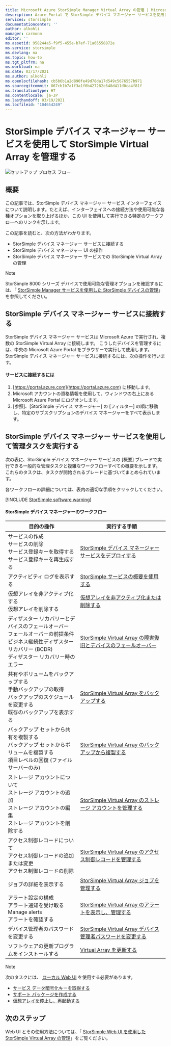 ```yaml
---
title: Microsoft Azure StorSimple Manager Virtual Array の管理 | Microsoft Docs
description: Azure Portal で StorSimple デバイス マネージャー サービスを使用して、オンプレミスの StorSimple Virtual Array を管理する方法について説明します。
services: storsimple
documentationcenter: ''
author: alkohli
manager: carmonm
editor: ''
ms.assetid: 958244a5-f9f5-455e-b7ef-71a65558872e
ms.service: storsimple
ms.devlang: na
ms.topic: how-to
ms.tgt_pltfrm: na
ms.workload: na
ms.date: 03/17/2021
ms.author: alkohli
ms.openlocfilehash: cb5b6b1a2d890fe49d78da17d549c5676557b971
ms.sourcegitcommit: 867cb1b7a1f3a1f0b427282c648d411d0ca4f81f
ms.translationtype: HT
ms.contentlocale: ja-JP
ms.lasthandoff: 03/19/2021
ms.locfileid: "104654249"
---
```

# <a name="use-the-storsimple-device-manager-service-to-administer-your-storsimple-virtual-array"></a>StorSimple デバイス マネージャー サービスを使用して StorSimple Virtual Array を管理する
![セットアップ プロセス フロー](./media/storsimple-virtual-array-manager-service-administration/manage4.png)

## <a name="overview"></a>概要
この記事では、StorSimple デバイス マネージャー サービス インターフェイスについて説明します。たとえば、インターフェイスへの接続方法や使用可能な各種オプションを取り上げるほか、この UI を使用して実行できる特定のワークフローへのリンクを示します。

この記事を読むと、次の方法がわかります。

* StorSimple デバイス マネージャー サービスに接続する
* StorSimple デバイス マネージャー UI の操作
* StorSimple デバイス マネージャー サービスでの StorSimple Virtual Array の管理

> [!NOTE]
> StorSimple 8000 シリーズ デバイスで使用可能な管理オプションを確認するには、「 [StorSimple Manager サービスを使用した StorSimple デバイスの管理](./storsimple-8000-manager-service-administration.md)」を参照してください。

## <a name="connect-to-the-storsimple-device-manager-service"></a>StorSimple デバイス マネージャー サービスに接続する
StorSimple デバイス マネージャー サービスは Microsoft Azure で実行され、複数の StorSimple Virtual Array に接続します。 こうしたデバイスを管理するには、中央の Microsoft Azure Portal をブラウザーで実行して使用します。 StorSimple デバイス マネージャー サービスに接続するには、次の操作を行います。

#### <a name="to-connect-to-the-service"></a>サービスに接続するには
1. [https://portal.azure.com](https://portal.azure.com) に移動します。
2. Microsoft アカウントの資格情報を使用して、ウィンドウの右上にある Microsoft Azure Portal にログオンします。
3. [参照]、[StorSimple デバイス マネージャー] の [フィルター] の順に移動し、特定のサブスクリプションのデバイス マネージャーをすべて表示します。

## <a name="use-the-storsimple-device-manager-service-to-perform-management-tasks"></a>StorSimple デバイス マネージャー サービスを使用して管理タスクを実行する
次の表に、StorSimple デバイス マネージャー サービスの [概要] ブレードで実行できる一般的な管理タスクと複雑なワークフローすべての概要を示します。 これらのタスクは、タスクが開始されるブレードに基づいてまとめられています。

各ワークフローの詳細については、表内の適切な手順をクリックしてください。

[!INCLUDE [StorSimple software warning](../../includes/storsimple-update-software-warning.md)]

#### <a name="storsimple-device-manager-workflows"></a>StorSimple デバイス マネージャーのワークフロー
| 目的の操作 | 実行する手順 |
| --- | --- |
| サービスの作成</br>サービスの削除</br>サービス登録キーを取得する</br>サービス登録キーを再生成する |[StorSimple デバイス マネージャー サービスをデプロイする](storsimple-virtual-array-manage-service.md) |
| アクティビティ ログを表示する |[StorSimple サービスの概要を使用する](storsimple-virtual-array-service-summary.md) |
| 仮想アレイを非アクティブ化する</br>仮想アレイを削除する |[仮想アレイを非アクティブ化または削除する](storsimple-virtual-array-deactivate-and-delete-device.md) |
| ディザスター リカバリーとデバイスのフェールオーバー</br>フェールオーバーの前提条件</br>ビジネス継続性ディザスター リカバリー (BCDR)</br>ディザスター リカバリー時のエラー |[StorSimple Virtual Array の障害復旧とデバイスのフェールオーバー](storsimple-virtual-array-failover-dr.md) |
| 共有やボリュームをバックアップする</br>手動バックアップの取得</br>バックアップのスケジュールを変更する</br>既存のバックアップを表示する |[StorSimple Virtual Array をバックアップする](storsimple-virtual-array-backup.md) |
| バックアップ セットから共有を複製する</br>バックアップ セットからボリュームを複製する</br>項目レベルの回復 (ファイル サーバーのみ) |[StorSimple Virtual Array のバックアップから複製する](storsimple-virtual-array-clone.md) |
| ストレージ アカウントについて</br>ストレージ アカウントの追加</br>ストレージ アカウントの編集</br>ストレージ アカウントを削除する |[StorSimple Virtual Array のストレージ アカウントを管理する](storsimple-virtual-array-manage-storage-accounts.md) |
| アクセス制御レコードについて</br>アクセス制御レコードの追加または変更 </br>アクセス制御レコードの削除 |[StorSimple Virtual Array のアクセス制御レコードを管理する](storsimple-virtual-array-manage-acrs.md) |
| ジョブの詳細を表示する |[StorSimple Virtual Array ジョブを管理する](storsimple-virtual-array-manage-jobs.md) |
| アラート設定の構成</br>アラート通知を受け取る</br>Manage alerts</br>アラートを確認する |[StorSimple Virtual Array のアラートを表示し、管理する](storsimple-virtual-array-manage-alerts.md) |
| デバイス管理者のパスワードを変更する |[StorSimple Virtual Array デバイス管理者パスワードを変更する](storsimple-virtual-array-change-device-admin-password.md) |
| ソフトウェアの更新プログラムをインストールする |[Virtual Array を更新する](storsimple-virtual-array-install-update.md) |

> [!NOTE]
> 次のタスクには、 [ローカル Web UI](storsimple-ova-web-ui-admin.md) を使用する必要があります。
> 
> * [サービス データ暗号化キーを取得する](storsimple-ova-web-ui-admin.md#get-the-service-data-encryption-key)
> * [サポート パッケージを作成する](storsimple-ova-web-ui-admin.md#generate-a-log-package)
> * [仮想アレイを停止し、再起動する](storsimple-ova-web-ui-admin.md#shut-down-and-restart-your-device)
> 
> 

## <a name="next-steps"></a>次のステップ
Web UI とその使用方法については、「 [StorSimple Web UI を使用した StorSimple Virtual Array の管理](storsimple-ova-web-ui-admin.md)」をご覧ください。